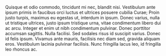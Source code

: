 Quisque et odio commodo, tincidunt mi nec, blandit nisi. Vestibulum ante ipsum primis in faucibus orci luctus et ultrices posuere cubilia Curae; Proin justo turpis, maximus eu egestas ut, interdum in ipsum. Donec varius, nulla ut tristique ultrices, justo ipsum tristique urna, vitae condimentum libero dui ac arcu. Integer et enim ut nibh condimentum pulvinar. Donec porttitor accumsan sagittis. Nulla facilisi. Sed sodales risus id suscipit varius. Donec id felis ipsum. Vivamus ante mauris, facilisis nec diam sed, gravida aliquam eros. Vestibulum lacinia pulvinar facilisis. Nunc fringilla lacus leo, id fringilla leo rhoncus ac.